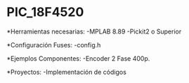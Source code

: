 # PIC_18F4520

*Herramientas necesarias: -MPLAB 8.89 -Pickit2 o Superior

*Configuración Fuses: -config.h

*Ejemplos Componentes: -Encoder 2 Fase 400p.

*Proyectos: -Implementación de códigos
